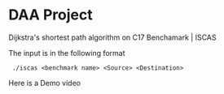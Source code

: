 # DAA Project
 Dijkstra's shortest path algorithm on C17 Benchamark | ISCAS

 The input is in the following format

```
 ./iscas <benchmark name> <Source> <Destination>
```


 Here is a Demo video
